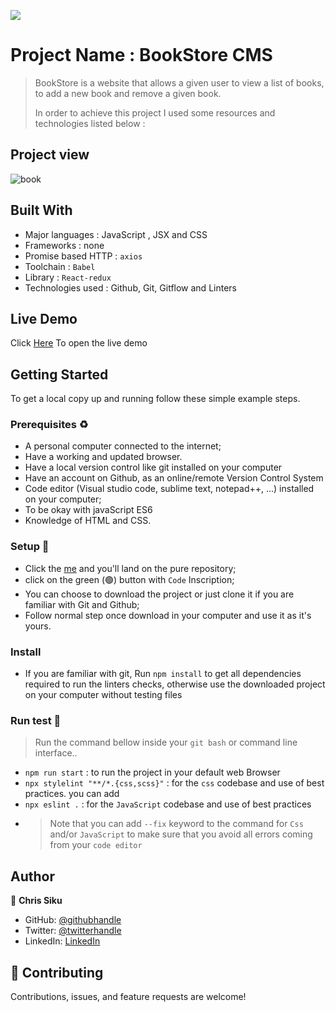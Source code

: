 ![](https://img.shields.io/badge/Microverse-blueviolet)

# Project Name :  BookStore CMS

> BookStore is a website that allows a given user to view a list of books, to add a new book and remove a given book.
>
>
> In order to achieve this project I used some resources and technologies listed below :

 ## Project view
 
![book](https://user-images.githubusercontent.com/101924220/177956286-9a04c8c5-9744-45c3-ae47-73879965ef04.png)

## Built With

- Major languages : JavaScript , JSX and CSS
- Frameworks : none
- Promise based HTTP : `axios`
- Toolchain : `Babel`
- Library : `React-redux`
- Technologies used : Github, Git, Gitflow and Linters

## Live Demo 

Click [Here](https://storebookcms.netlify.app/) To open the live demo

## Getting Started

To get a local copy up and running follow these simple example steps.

### Prerequisites ♻️

- A personal computer connected to the internet;
- Have a working and updated browser.
- Have a local version control like git installed on your computer
- Have an account on Github, as an online/remote Version Control System
- Code editor (Visual studio code, sublime text, notepad++, ...) installed on your computer;
- To be okay with javaScript ES6
- Knowledge of HTML and CSS.

### Setup 🎰

- Click the [me](https://github.com/Chrissiku/Bookstore-CMS) and you'll land on the pure repository;
- click on the green (🟢) button with `Code` Inscription;
- You can choose to download the project or just clone it if you are familiar with Git and Github;
- Follow normal step once download in your computer and use it as it's yours.

### Install

- If you are familiar with git, Run `npm install` to get all dependencies required to run the linters checks, otherwise use the downloaded project on your computer without testing files

### Run test 🧪

> Run the command bellow inside your `git bash` or command line interface..

- `npm run start` : to run the project in your default web Browser
- `npx stylelint "**/*.{css,scss}"` : for the `css` codebase and use of best practices. you can add
- `npx eslint .` : for the `JavaScript` codebase and use of best practices
- > Note that you can add `--fix` keyword to the command for `Css` and/or `JavaScript` to make sure that you avoid all errors coming from your `code editor`

## Author

👤 **Chris Siku**

- GitHub: [@githubhandle](https://github.com/Chrissiku)
- Twitter: [@twitterhandle](https://twitter.com/christian_siku)
- LinkedIn: [LinkedIn](https://www.linkedin.com/in/chris-siku-4bb53b232/)
## 🤝 Contributing

Contributions, issues, and feature requests are welcome!
